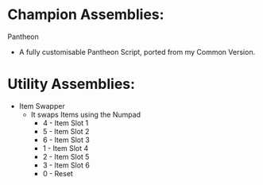 Champion Assemblies:
===========
Pantheon
  * A fully customisable Pantheon Script, ported from my Common Version.

Utility Assemblies:
===========
* Item Swapper
  * It swaps Items using the Numpad
    * 4 - Item Slot 1
    * 5 - Item Slot 2
    * 6 - Item Slot 3
    * 1 - Item Slot 4
    * 2 - Item Slot 5
    * 3 - Item Slot 6
    * 0 - Reset 
